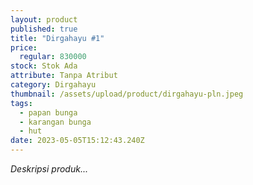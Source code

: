 ```yaml
---
layout: product
published: true
title: "Dirgahayu #1"
price:
  regular: 830000
stock: Stok Ada
attribute: Tanpa Atribut
category: Dirgahayu
thumbnail: /assets/upload/product/dirgahayu-pln.jpeg
tags:
  - papan bunga
  - karangan bunga
  - hut
date: 2023-05-05T15:12:43.240Z
---
```

*Deskripsi produk...*